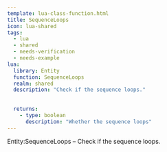 ```yaml
---
template: lua-class-function.html
title: SequenceLoops
icon: lua-shared
tags:
  - lua
  - shared
  - needs-verification
  - needs-example
lua:
  library: Entity
  function: SequenceLoops
  realm: shared
  description: "Check if the sequence loops."
  
  
  returns:
    - type: boolean
      description: "Whether the sequence loops"
---
```


<div class="lua__search__keywords">
Entity:SequenceLoops &#x2013; Check if the sequence loops.
</div>
